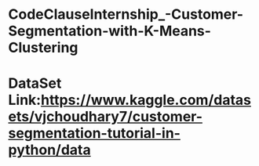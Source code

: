 # CodeClauseInternship_-Customer-Segmentation-with-K-Means-Clustering
# DataSet Link:https://www.kaggle.com/datasets/vjchoudhary7/customer-segmentation-tutorial-in-python/data
